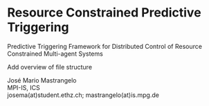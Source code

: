 # Resource Constrained Predictive Triggering
Predictive Triggering Framework for Distributed Control of Resource Constrained Multi-agent Systems

Add overview of file structure


José Mario Mastrangelo <br />
MPI-IS, ICS <br />
josema(at)student.ethz.ch; mastrangelo(at)is.mpg.de